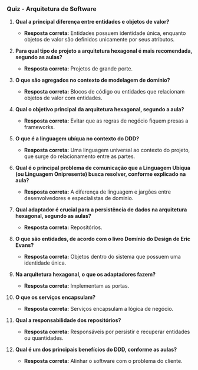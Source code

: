### **Quiz - Arquitetura de Software**

1. **Qual a principal diferença entre entidades e objetos de valor?**

   - **Resposta correta:** Entidades possuem identidade única, enquanto objetos de valor são definidos unicamente por seus atributos.

2. **Para qual tipo de projeto a arquitetura hexagonal é mais recomendada, segundo as aulas?**

   - **Resposta correta:** Projetos de grande porte.

3. **O que são agregados no contexto de modelagem de domínio?**

   - **Resposta correta:** Blocos de código ou entidades que relacionam objetos de valor com entidades.

4. **Qual o objetivo principal da arquitetura hexagonal, segundo a aula?**

   - **Resposta correta:** Evitar que as regras de negócio fiquem presas a frameworks.

5. **O que é a linguagem ubíqua no contexto do DDD?**

   - **Resposta correta:** Uma linguagem universal ao contexto do projeto, que surge do relacionamento entre as partes.

6. **Qual é o principal problema de comunicação que a Linguagem Ubíqua (ou Linguagem Onipresente) busca resolver, conforme explicado na aula?**

   - **Resposta correta:** A diferença de linguagem e jargões entre desenvolvedores e especialistas de domínio.

7. **Qual adaptador é crucial para a persistência de dados na arquitetura hexagonal, segundo as aulas?**

   - **Resposta correta:** Repositórios.

8. **O que são entidades, de acordo com o livro Domínio do Design de Eric Evans?**

   - **Resposta correta:** Objetos dentro do sistema que possuem uma identidade única.

9. **Na arquitetura hexagonal, o que os adaptadores fazem?**

   - **Resposta correta:** Implementam as portas.

10. **O que os serviços encapsulam?**

    - **Resposta correta:** Serviços encapsulam a lógica de negócio.

11. **Qual a responsabilidade dos repositórios?**

    - **Resposta correta:** Responsáveis por persistir e recuperar entidades ou quantidades.

12. **Qual é um dos principais benefícios do DDD, conforme as aulas?**

    - **Resposta correta:** Alinhar o software com o problema do cliente.
